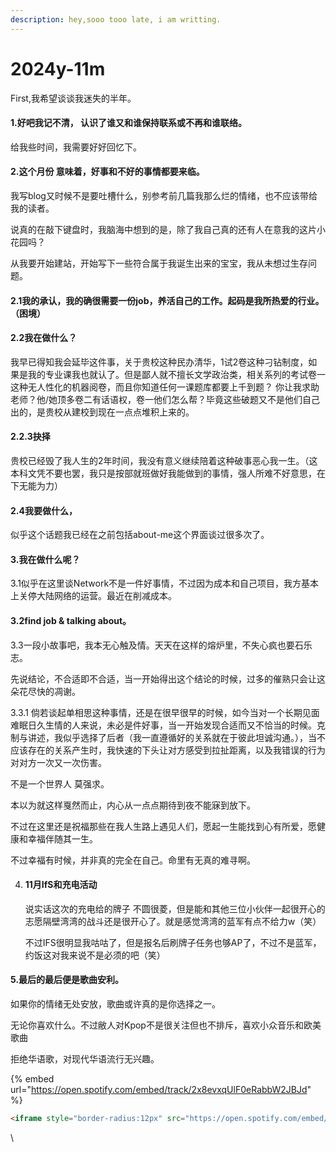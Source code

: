 ```yaml
---
description: hey,sooo tooo late, i am writting.
---
```


# 2024y-11m

First,我希望谈谈我迷失的半年。

#### 1.好吧我记不清， 认识了谁又和谁保持联系或不再和谁联络。

给我些时间，我需要好好回忆下。

#### 2.这个月份 意味着，好事和不好的事情都要来临。

我写blog又时候不是要吐槽什么，别参考前几篇我那么烂的情绪，也不应该带给我的读者。

说真的在敲下键盘时，我脑海中想到的是，除了我自己真的还有人在意我的这片小花园吗？

从我要开始建站，开始写下一些符合属于我诞生出来的宝宝，我从未想过生存问题。

#### 2.1我的承认，我的确很需要一份job，养活自己的工作。起码是我所热爱的行业。（困境）

#### 2.2我在做什么？

我早已得知我会延毕这件事，关于贵校这种民办清华，1试2卷这种刁钻制度，如果是我的专业课我也就认了。但是鄙人就不擅长文学政治类，相关系列的考试卷一这种无人性化的机器阅卷，而且你知道任何一课题库都要上千到题？ 你让我求助老师？他/她顶多卷二有话语权，卷一他们怎么帮？毕竟这些破题又不是他们自己出的，是贵校从建校到现在一点点堆积上来的。

#### 2.2.3抉择

贵校已经毁了我人生的2年时间，我没有意义继续陪着这种破事恶心我一生。（这本科文凭不要也罢，我只是按部就班做好我能做到的事情，强人所难不好意思，在下无能为力）

#### 2.4我要做什么，

似乎这个话题我已经在之前包括about-me这个界面谈过很多次了。

#### 3.我在做什么呢？

3.1似乎在这里谈Network不是一件好事情，不过因为成本和自己项目，我方基本上关停大陆网络的运营。最近在削减成本。

#### 3.2find job & talking about。

3.3一段小故事吧，我本无心触及情。天天在这样的熔炉里，不失心疯也要石乐志。

先说结论，不合适即不合适，当一开始得出这个结论的时候，过多的催熟只会让这朵花尽快的凋谢。

3.3.1 倘若谈起单相思这种事情，还是在很早很早的时候，如今当对一个长期见面难眠日久生情的人来说，未必是件好事，当一开始发现合适而又不恰当的时候。克制与讲述，我似乎选择了后者（我一直遵循好的关系就在于彼此坦诚沟通。），当不应该存在的关系产生时，我快速的下头让对方感受到拉扯距离，以及我错误的行为对对方一次又一次伤害。

不是一个世界人 莫强求。

本以为就这样戛然而止，内心从一点点期待到夜不能寐到放下。

不过在这里还是祝福那些在我人生路上遇见人们，愿起一生能找到心有所爱，愿健康和幸福伴随其一生。

不过幸福有时候，并非真的完全在自己。命里有无真的难寻啊。

4.  #### 11月IfS和充电活动

    说实话这次的充电给的牌子 不圆很菱，但是能和其他三位小伙伴一起很开心的志愿隔壁湾湾的战斗还是很开心了。就是感觉湾湾的蓝军有点不给力w（笑）

    不过IFS很明显我咕咕了，但是报名后刷牌子任务也够AP了，不过不是蓝军，约饭这对我来说不是必须的吧（笑）

#### 5.最后的最后便是歌曲安利。

如果你的情绪无处安放，歌曲或许真的是你选择之一。

无论你喜欢什么。不过敝人对Kpop不是很关注但也不排斥，喜欢小众音乐和欧美歌曲

拒绝华语歌，对现代华语流行无兴趣。



{% embed url="https://open.spotify.com/embed/track/2x8evxqUlF0eRabbW2JBJd" %}

```html
<iframe style="border-radius:12px" src="https://open.spotify.com/embed/track/2x8evxqUlF0eRabbW2JBJd?utm_source=generator" width="100%" height="352" frameBorder="0" allowfullscreen="" allow="autoplay; clipboard-write; encrypted-media; fullscreen; picture-in-picture" loading="lazy"></iframe>
```

​​\
